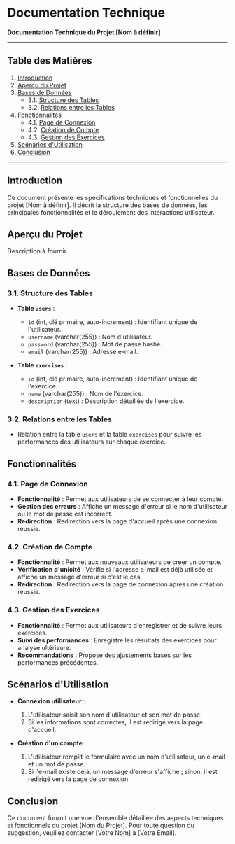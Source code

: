 
# Documentation Technique

**Documentation Technique du Projet [Nom à définir]**

---

## Table des Matières
1. [Introduction](#introduction)
2. [Aperçu du Projet](#aperçu-du-projet)
3. [Bases de Données](#bases-de-données)
   - 3.1. [Structure des Tables](#structure-des-tables)
   - 3.2. [Relations entre les Tables](#relations-entre-les-tables)
4. [Fonctionnalités](#fonctionnalités)
   - 4.1. [Page de Connexion](#page-de-connexion)
   - 4.2. [Création de Compte](#création-de-compte)
   - 4.3. [Gestion des Exercices](#gestion-des-exercices)
5. [Scénarios d'Utilisation](#scénarios-dutilisation)
6. [Conclusion](#conclusion)

---

## Introduction
Ce document présente les spécifications techniques et fonctionnelles du projet [Nom à définir]. Il décrit la structure des bases de données, les principales fonctionnalités et le déroulement des interactions utilisateur.

## Aperçu du Projet
Description à fournir

## Bases de Données

### 3.1. Structure des Tables
- **Table `users`** :
  - `id` (int, clé primaire, auto-increment) : Identifiant unique de l'utilisateur.
  - `username` (varchar(255)) : Nom d'utilisateur.
  - `password` (varchar(255)) : Mot de passe hashé.
  - `email` (varchar(255)) : Adresse e-mail.

- **Table `exercises`** :
  - `id` (int, clé primaire, auto-increment) : Identifiant unique de l'exercice.
  - `name` (varchar(255)) : Nom de l'exercice.
  - `description` (text) : Description détaillée de l'exercice.

### 3.2. Relations entre les Tables
- Relation entre la table `users` et la table `exercises` pour suivre les performances des utilisateurs sur chaque exercice.

## Fonctionnalités

### 4.1. Page de Connexion
- **Fonctionnalité** : Permet aux utilisateurs de se connecter à leur compte.
- **Gestion des erreurs** : Affiche un message d'erreur si le nom d'utilisateur ou le mot de passe est incorrect.
- **Redirection** : Redirection vers la page d'accueil après une connexion réussie.

### 4.2. Création de Compte
- **Fonctionnalité** : Permet aux nouveaux utilisateurs de créer un compte.
- **Vérification d'unicité** : Vérifie si l'adresse e-mail est déjà utilisée et affiche un message d'erreur si c'est le cas.
- **Redirection** : Redirection vers la page de connexion après une création réussie.

### 4.3. Gestion des Exercices
- **Fonctionnalité** : Permet aux utilisateurs d'enregistrer et de suivre leurs exercices.
- **Suivi des performances** : Enregistre les résultats des exercices pour analyse ultérieure.
- **Recommandations** : Propose des ajustements basés sur les performances précédentes.

## Scénarios d'Utilisation
- **Connexion utilisateur** :
  1. L'utilisateur saisit son nom d'utilisateur et son mot de passe.
  2. Si les informations sont correctes, il est redirigé vers la page d'accueil.
  
- **Création d'un compte** :
  1. L'utilisateur remplit le formulaire avec un nom d'utilisateur, un e-mail et un mot de passe.
  2. Si l'e-mail existe déjà, un message d'erreur s'affiche ; sinon, il est redirigé vers la page de connexion.

## Conclusion
Ce document fournit une vue d'ensemble détaillée des aspects techniques et fonctionnels du projet [Nom du Projet]. Pour toute question ou suggestion, veuillez contacter [Votre Nom] à [Votre Email].
